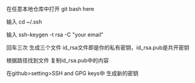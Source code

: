 在任意本地仓库中打开 
git bash here

输入
cd ~/.ssh

输入
ssh-keygen -t rsa -C "your email"

回车三次 生成三个文件
id_rsa文件即是你的私有密钥，id_rsa.pub是共开密钥

根据路径找到文件 
复制id_rsa.pub中的内容

在github>setting>SSH and GPG keys中
生成新的密钥